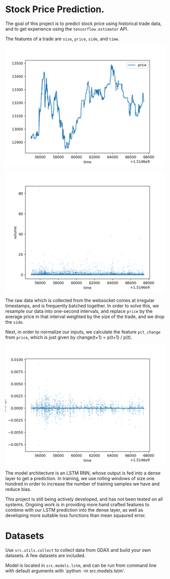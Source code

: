 # Stock Price Prediction.

The goal of this project is to predict stock price using historical trade data,
and to get experience using the `tensorflow.estimator` API.

The features of a trade are `size`, `price`, `side`, and `time`.


![img](./images/price_plot.png)

![img](./images/volume_plot.png)


The raw data which is collected from the websocket comes at irregular timestamps,
and is frequently batched together. In order to solve this, we resample our data
into one-second intervals, and replace `price` by the average price in that
interval weighted by the size of the trade, and we drop the `side`.  

Next, in order to normalize our inputs, we calculate the feature `pct_change`
from `price`, which is just given by change(t+1) = p(t+1) / p(t).

![img](./images/change_plot.png)

The model architecture is an LSTM RNN, whose output is fed into a dense layer to
get a prediction. In training, we use rolling windows of size one hundred in order to
increase the number of training samples we have and reduce bias. 

This project is still being actively developed, and has not been tested on all
systems. Ongoing work is in providing more hand crafted features to combine with
our LSTM prediction into the dense layer, as well as developing more
suitable loss functions than mean squaured error. 

# Datasets

Use `src.utils.collect` to collect data from GDAX and build your own datasets. A
few datasets are included.

Model is located in `src.models.lstm`, and can be run from command line with
default arguments with `python -m src.models.lstm'.
